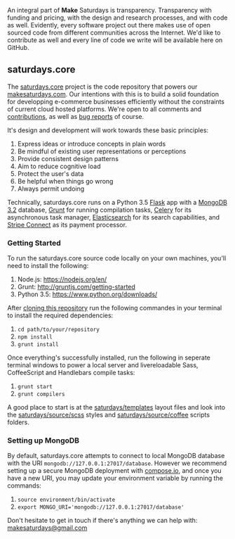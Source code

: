 An integral part of __Make__ Saturdays is transparency. Transparency with funding and pricing, with the design and research processes, and with code as well. Evidently, every software project out there makes use of open sourced code from different communities across the Internet. We'd like to contribute as well and every line of code we write will be available here on GitHub.

## saturdays.core
The [saturdays.core](https://github.com/makesaturdays/saturdays.core) project is the code repository that powers our [makesaturdays.com](https://makesaturdays.com). Our intentions with this is to build a solid foundation for developping e-commerce businesses efficiently without the constraints of current cloud hosted platforms. We're open to all comments and [contributions](https://github.com/makesaturdays/saturdays.core/pulls), as well as [bug reports](https://github.com/makesaturdays/saturdays.core/issues) of course.

It's design and development will work towards these basic principles:

1. Express ideas or introduce concepts in plain words
2. Be mindful of existing user representations or perceptions
3. Provide consistent design patterns
4. Aim to reduce cognitive load
5. Protect the user's data
6. Be helpful when things go wrong
7. Always permit undoing

Technically, saturdays.core runs on a Python 3.5 [Flask](http://flask.pocoo.org/) app with a [MongoDB 3.2](https://docs.mongodb.org/manual/) database, [Grunt](http://gruntjs.com/) for running compilation tasks, [Celery](http://docs.celeryproject.org/en/latest/index.html) for its asynchronous task manager, [Elasticsearch](https://www.elastic.co/products/elasticsearch) for its search capabilities, and [Stripe Connect](https://stripe.com/connect) as its payment processor.

### Getting Started
To run the saturdays.core source code locally on your own machines, you'll need to install the following:

1. Node.js: https://nodejs.org/en/
2. Grunt: http://gruntjs.com/getting-started
3. Python 3.5: https://www.python.org/downloads/

After [cloning this repository](https://github.com/makesaturdays/saturdays.core) run the following commandes in your terminal to install the required dependencies:

1. `cd path/to/your/repository`
2. `npm install`
3. `grunt install`

Once everything's successfully installed, run the following in seperate terminal windows to power a local server and livereloadable Sass, CoffeeScript and Handlebars compile tasks:

1. `grunt start`
2. `grunt compilers`

A good place to start is at the [saturdays/templates](https://github.com/makesaturdays/saturdays.core/tree/master/saturdays/templates) layout files and look into the [saturdays/source/scss](https://github.com/makesaturdays/saturdays.core/tree/master/saturdays/source/scss) styles and [saturdays/source/coffee](https://github.com/makesaturdays/saturdays.core/tree/master/saturdays/source/coffee) scripts folders.

### Setting up MongoDB

By default, saturdays.core attempts to connect to local MongoDB database with the URI `mongodb://127.0.0.1:27017/database`. However we recommend setting up a secure MongoDB deployment with [compose.io](https://compose.io/mongodb/), and once you have a new URI, you may update your environment variable by running the commands:

1. `source environment/bin/activate`
2. `export MONGO_URI='mongodb://127.0.0.1:27017/database'`

Don't hesitate to get in touch if there's anything we can help with: makesaturdays@gmail.com
